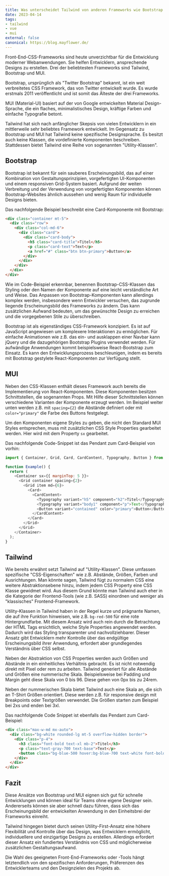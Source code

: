 ```yaml
---
title: Was unterscheidet Tailwind von anderen Frameworks wie Bootstrap oder MUI
date: 2023-04-14
tags:   
- tailwind
- vue
- mui
external: false  
canonical: https://blog.mayflower.de/
---  
```


Front-End-CSS-Frameworks sind heute unverzichtbar für die Entwicklung moderner Webanwendungen. Sie helfen Entwicklern, ansprechende Designs zu erstellen. Drei der beliebtesten Frameworks sind Tailwind, Bootstrap und MUI.

Bootstrap, ursprünglich als "Twitter Bootstrap" bekannt, ist ein weit verbreitetes CSS Framework, das von Twitter entwickelt wurde. Es wurde erstmals 2011 veröffentlicht und ist somit das Älteste der drei Frameworks.

MUI (Material-UI) basiert auf der von Google entwickelten Material Design-Sprache, die ein flaches, minimalistisches Design, kräftige Farben und einfache Typografie betont.

Tailwind hat sich nach anfänglicher Skepsis von vielen Entwicklern in ein mittlerweile sehr beliebtes Framework entwickelt. Im Gegensatz zu Bootstrap und MUI hat Tailwind keine spezifische Designsprache. Es besitzt auch keine Klassen, die vordefinierte Komponenten beschreiben. Stattdessen bietet Tailwind eine Reihe von sogenannten "Utility-Klassen".

## Bootstrap

Bootstrap ist bekannt für sein sauberes Erscheinungsbild, das auf einer Kombination von Gestaltungsprinzipien, vorgefertigten UI-Komponenten und einem responsiven Grid-System basiert. Aufgrund der weiten Verbreitung und der Verwendung von vorgefertigten Komponenten können Bootstrap-Websites ähnlich aussehen und wenig Raum für individuelle Designs bieten.

Das nachfolgende Beispiel beschreibt eine Card-Komponente mit Bootstrap:

``` html
<div class="container mt-5">
  <div class="row">
    <div class="col-md-6">
      <div class="card">
        <div class="card-body">
          <h5 class="card-title">Titel</h5>
          <p class="card-text">Text</p>
          <a href="#" class="btn btn-primary">Button</a>
        </div>
      </div>
    </div>
  </div>
</div>
```

Wie im Code-Beispiel erkennbar, benennen Bootstrap-CSS-Klassen das Styling oder den Namen der Komponente auf eine leicht verständliche Art und Weise. Das Anpassen von Bootstrap-Komponenten kann allerdings komplex werden, insbesondere wenn Entwickler versuchen, das zugrunde liegende Erscheinungsbild des Frameworks zu ändern. Das kann zusätzlichen Aufwand bedeuten, um das gewünschte Design zu erreichen und die vorgegebenen Stile zu überschreiben.

Bootstrap ist als eigenständiges CSS-Framework konzipiert. Es ist auf JavaScript angewiesen um komplexere Interaktionen zu ermöglichen. Für einfache Animationen wie z.B. das ein- und ausklappen einer Navbar kann jQuery und die dazugehörigen Bootstrap Plugins verwendet werden. Für aufwändige Anwendungen kommt beispielsweise React-Bootstrap zum Einsatz. Es kann den Entwicklungsprozess beschleunigen, indem es bereits mit Bootstrap gestylete React-Komponenten zur Verfügung stellt.

## MUI

Neben den CSS-Klassen enthält dieses Framework auch bereits die Implementierung von React-Komponenten. Diese Komponenten besitzen Schnittstellen, die sogenannten Props. Mit Hilfe dieser Schnittstellen können verschiedene Varianten der Komponente erzeugt werden. Im Beispiel weiter unten werden z.B. mit `spacing={2}` die Abstände definiert oder mit `color="primary"` die Farbe des Buttons festgelegt.

Um den Komponenten eigene Styles zu geben, die nicht den Standard MUI Styles entsprechen, muss mit zusätzlichen CSS Style Properties gearbeitet werden. Hier wird mit dem Property `sx` gearbeitet.

Das nachfolgende Code-Snippet ist das Pendant zum Card-Beispiel von vorhin:

``` javascript
import { Container, Grid, Card, CardContent, Typography, Button } from '@mui/material';

function Example() {
  return (
    <Container sx={{ marginTop: 5 }}>
      <Grid container spacing={2}>
        <Grid item md={6}>
          <Card>
            <CardContent>
              <Typography variant="h5" component="h2">Titel</Typography>
              <Typography variant="body1" component="p">Text</Typography>
              <Button variant="contained" color="primary">Button</Button>
            </CardContent>
          </Card>
        </Grid>
      </Grid>
    </Container>
  );
}
```

## Tailwind

Wie bereits erwähnt setzt Tailwind auf "Utility-Klassen". Diese umfassen spezifische "CSS-Eigenschaften" wie z.B. Abstände, Größen, Farben und Ausrichtungen. Man könnte sagen, Tailwind fügt zu normalem CSS eine weitere Abstraktionsebene hinzu, indem jedem CSS Property eine CSS Klasse gewidmet wird. Aus diesem Grund könnte man Tailwind auch eher in die Kategorie der Frontend-Tools (wie z.B. SASS) einordnen und weniger als "klassisches" Frontend-Framework.

Utility-Klassen in Tailwind haben in der Regel kurze und prägnante Namen, die auf ihre Funktion hinweisen, wie z.B. `bg-red-500` für eine rote Hintergrundfarbe. Mit diesem Ansatz wird auch rein durch die Betrachtung der HTML Tags ersichtlich, welche Style Properties angewendet werden. Dadurch wird das Styling transparenter und nachvollziehbarer. Dieser Ansatz gibt Entwicklern mehr Kontrolle über das endgültige Erscheinungsbild ihrer Anwendung, erfordert aber grundlegendes Verständnis über CSS selbst.

Neben der Abstraktion von CSS Properties werden auch Größen und Abstände in ein einheitliches Verhältnis gebracht. Es ist nicht notwendig direkt mit Pixel oder rem zu arbeiten. Tailwind generiert für alle Abstände und Größen eine nummerische Skala. Beispielsweise bei Padding und Margin geht diese Skala von 0 bis 96. Diese gehen von 0px bis zu 24rem.

Neben der nummerischen Skala bietet Tailwind auch eine Skala an, die sich an T-Shirt Größen orientiert. Diese werden z.B. für responsive design mit Breakpoints oder Textgrößen verwendet. Die Größen starten zum Beispiel bei 2xs und enden bei 3xl.

Das nachfolgende Code Snippet ist ebenfalls das Pendant zum Card-Beispiel:

``` html
<div class="max-w-md mx-auto">
  <div class="bg-white rounded-lg mt-5 overflow-hidden border">
    <div class="p-4">
      <h3 class="font-bold text-xl mb-2">Titel</h3>
      <p class="text-gray-700 text-base">Text</p>
      <button class="bg-blue-500 hover:bg-blue-700 text-white font-bold py-2 px-4 rounded mt-4">Button</button>
    </div>
  </div>
</div>
```

## Fazit

Diese Ansätze von Bootstrap und MUI eignen sich gut für schnelle Entwicklungen und können ideal für Teams ohne eigene Designer sein. Andererseits können sie aber schnell dazu führen, dass sich das Erscheinungsbild der entwickelten Anwendung in den Einheitsbrei der Frameworks einreiht.

Tailwind hingegen bietet durch seinen Utility-First-Ansatz eine höhere Flexibilität und Kontrolle über das Design, was Entwicklern ermöglicht, individuellere und einzigartige Designs zu erstellen. Allerdings erfordert dieser Ansatz ein fundiertes Verständnis von CSS und möglicherweise zusätzlichen Gestaltungsaufwand.

Die Wahl des geeigneten Front-End-Frameworks oder -Tools hängt letztendlich von den spezifischen Anforderungen, Präferenzen des Entwicklerteams und den Designzielen des Projekts ab.
